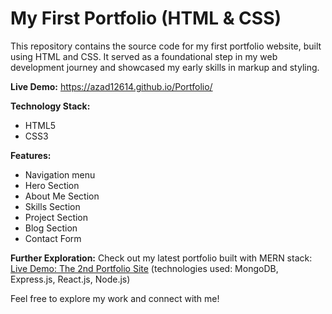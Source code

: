 # My First Portfolio (HTML & CSS)
This repository contains the source code for my first portfolio website, built using HTML and CSS. 
It served as a foundational step in my web development journey and showcased my early skills in markup and styling.

**Live Demo:**
https://azad12614.github.io/Portfolio/

**Technology Stack:**
* HTML5
* CSS3

**Features:**
- Navigation menu
- Hero Section
- About Me Section
- Skills Section
- Project Section
- Blog Section
- Contact Form

**Further Exploration:**
Check out my latest portfolio built with MERN stack: [Live Demo: The 2nd Portfolio Site](https://azad12614.onrender.com/) (technologies used: MongoDB, Express.js, React.js, Node.js)

Feel free to explore my work and connect with me!
